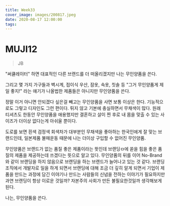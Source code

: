 ```yaml
---
title: Week33
cover_image: images/200817.jpeg
date: 2020-08-17 12:00:00
tags:
---
```


# MUJI12

> JB

"써큘레이터" 하면 대표적인 다른 브랜드를 더 떠올리겠지만 나는 무인양품을 쓴다.

그리고 몇 가지 가구들과 벽시계, 접이식 우산, 잠옷, 속옷, 칫솔 등 "그거 무인양품게 제일 좋지!" 라는 얘기가 나올법한 제품들은 아니지만 무인양품을 쓴다.

정말 이거 아니면 안되겠다 싶은걸 빼고는 무인양품을 사면 보통 이상은 한다. 기능적으로도 그렇고 디자인도 그런 편이다. 튀지 않고 기본에 충실하면서 무채색이 많다. 원래 티셔츠도 한동안 무인양품을 애용했지만 결혼하고 살이 찐 후로 내 몸을 맞출 수 있는 사이즈가 더이상 없다는게 아쉬울 뿐이다.

도로를 보면 흰색 검정색 회색차가 대부분인 무채색을 좋아하는 한국인에게 잘 맞는 브랜드인데, 일본제품 불매운동 때문에 나는 더이상 구입할 수 없어진 무인양품.

무인양품은 브랜드가 없는 품질 좋은 제품이라는 뜻인데 브랜딩ㅁ에 쏟을 힘을 좋은 품질의 제품을 제공하는데 쓰겠다는 뜻으로 알고 있다. 무인양품의 뒤를 이어 No-Brand와 같이 브랜딩을 하지 않음으로 브랜딩을 하는 브랜드가 늘어나고 있는 것 같다. 브랜딩 조직에서 개발자로 일을 하게 되면서 브랜딩에 대해 조금 더 깊히 알게 되면서 기업이 제품을 만드는 과정에 담긴 이야기나 만드는 사람들의 신념을 전하는 이야기가 필요하지만 과연 브랜딩이 항상 이로운 것일까? 자본주의 사회가 만든 불필요한것일까 생각해보게 된다.

나는, 무인양품을 쓴다.
